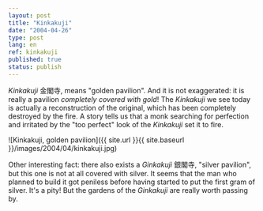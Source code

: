 ```yaml
---
layout: post
title: "Kinkakuji"
date: "2004-04-26"
type: post
lang: en
ref: kinkakuji
published: true
status: publish
---
```




_Kinkakuji_ 金閣寺, means "golden pavilion". And it is not exaggerated: it is really a pavilion _completely covered with gold_! The _Kinkakuji_ we see today is actually a reconstruction of the original, which has been completely destroyed by the fire. A story tells us that a monk searching for perfection and irritated by the "too perfect" look of the _Kinkakuji_ set it to fire.

![Kinkakuji, golden pavilion]({{ site.url }}{{ site.baseurl }}/images/2004/04/kinkakuji.jpg)

Other interesting fact: there also exists a _Ginkakuji_ 銀閣寺, "silver pavilion", but this one is not at all covered with silver. It seems that the man who planned to build it got peniless before having started to put the first gram of silver. It's a pity! But the gardens of the _Ginkakuji_ are really worth passing by.


